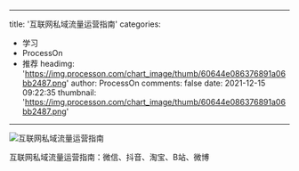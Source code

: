 
---
title: '互联网私域流量运营指南'
categories: 
 - 学习
 - ProcessOn
 - 推荐
headimg: 'https://img.processon.com/chart_image/thumb/60644e086376891a06bb2487.png'
author: ProcessOn
comments: false
date: 2021-12-15 09:22:35
thumbnail: 'https://img.processon.com/chart_image/thumb/60644e086376891a06bb2487.png'
---

<div>   
<img class="thumb" alt="互联网私域流量运营指南" src="https://img.processon.com/chart_image/thumb/60644e086376891a06bb2487.png" referrerpolicy="no-referrer">
<p>互联网私域流量运营指南：微信、抖音、淘宝、B站、微博</p>  
</div>
            